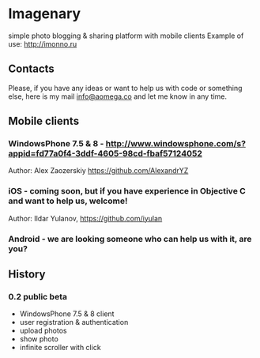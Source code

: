 # Imagenary
simple photo blogging & sharing platform with mobile clients
Example of use: <http://imonno.ru>

## Contacts
Please, if you have any ideas or want to help us with code or something else, here is my mail <info@aomega.co> and let me know in any time.

## Mobile clients
### WindowsPhone 7.5 & 8 - <http://www.windowsphone.com/s?appid=fd77a0f4-3ddf-4605-98cd-fbaf57124052>
Author: Alex Zaozerskiy <https://github.com/AlexandrYZ>
### iOS - coming soon, but if you have experience in Objective C and want to help us, welcome!
Author: Ildar Yulanov, <https://github.com/iyulan>
### Android - we are looking someone who can help us with it, are you?

## History
### 0.2 public beta
* WindowsPhone 7.5 & 8 client
* user registration & authentication
* upload photos
* show photo
* infinite scroller with click